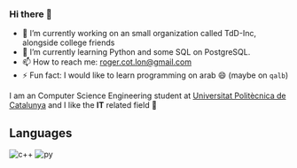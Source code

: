 ### Hi there 👋

- 🔭 I’m currently working on an small organization called TdD-Inc, alongside college friends
- 🌱 I’m currently learning Python and some SQL on PostgreSQL.
- 📫 How to reach me: roger.cot.lon@gmail.com
- ⚡ Fun fact: I would like to learn programming on arab 😄 (maybe on `qalb`)

I am an Computer Science Engineering student at [Universitat Politècnica de Catalunya](https://github.com/UPC) and I like the **IT** related field 🙌

##                                                                         Languages          

![c++](https://github.com/RogerCL24/RogerCL24/assets/90930371/03e379d9-9445-448f-b8dd-41b269e1bc25)
![py](https://github.com/RogerCL24/RogerCL24/assets/90930371/0c275073-54a7-4525-9e3e-068c5219eaa8)


